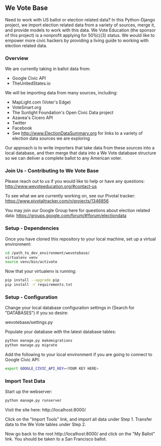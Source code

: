 ## We Vote Base

Need to work with US ballot or election related data? In this Python-Django project, we import election related data from a variety of sources, merge it, and provide models to work with this data. We Vote Education (the sponsor of this project) is a nonprofit applying for 501(c)(3) status. We would like to empower more civic hackers by providing a living guide to working with election related data.

### Overview

We are currently taking in ballot data from:

* Google Civic API
* TheUnitedStates.io

We will be importing data from many sources, including:

* MapLight.com (Voter's Edge)
* VoteSmart.org
* The Sunlight Foundation's Open Civic Data project
* Azavea's Cicero API
* Twitter
* Facebook
* See http://www.ElectionDataSummary.org for links to a variety of election data sources we are exploring

Our approach is to write importers that take data from these sources into a local database, and then merge that data into a We Vote database structure so we can deliver a complete ballot to any American voter. 

### Join Us - Contributing to We Vote Base
Please reach out to us if you would like to help or have any questions: 
http://www.wevoteeducation.org/#contact-us

To see what we are currently working on, see our Pivotal tracker:
https://www.pivotaltracker.com/n/projects/1346856

You may join our Google Group here for questions about election related data: https://groups.google.com/forum/#!forum/electiondata

### Setup - Dependencies

Once you have cloned this repository to your local machine, set up a virtual environment:

```bash
cd /path_to_dev_environment/wevotebase/
virtualenv venv
source venv/bin/activate
```

Now that your virtualenv is running:

```bash
pip install --upgrade pip
pip install -r requirements.txt
```

### Setup - Configuration

Change your local database configuration settings in (Search for "DATABASES") if you so desire:

wevotebase/settings.py

Populate your database with the latest database tables:

```bash
python manage.py makemigrations
python manage.py migrate
```

Add the following to your local environment if you are going to connect to Google Civic API:

```bash
export GOOGLE_CIVIC_API_KEY=<YOUR KEY HERE>
```

### Import Test Data

Start up the webserver:

```bash
python manage.py runserver
```

Visit the site here: http://localhost:8000/

Click on the "Import Tools" link, and import all data under Step 1. Transfer data to the We Vote tables under Step 2.

Now go back to the root http://localhost:8000/ and click on the "My Ballot" link. You should be taken to a San Francisco ballot.
